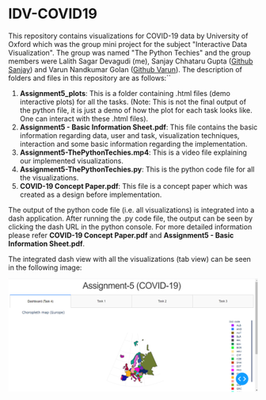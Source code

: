 # IDV-COVID19
This repository contains visualizations for COVID-19 data by University of Oxford which was the group mini project for the subject "Interactive Data Visualization". The group was named "The Python Techies" and the group members were Lalith Sagar Devagudi (me), Sanjay Chhataru Gupta ([Github Sanjay](https://github.com/sanjaycg486)) and  Varun Nandkumar Golan ([Github Varun](https://github.com/vargo96)). The description of folders and files in this repository are as follows:``
1. **Assignment5_plots**: This is a folder containing .html files (demo interactive plots) for all the tasks. (Note: This is not the final output of the python file, it is just a demo of how the plot for each task looks like. One can interact with these .html files).
2. **Assignment5 - Basic Information Sheet.pdf**: This file contains the basic information regarding data, user and task, visualization techniques, interaction and some basic information regarding the implementation.
3. **Assignment5-ThePythonTechies.mp4**: This is a video file explaining our implemented visualizations.
4. **Assignment5-ThePythonTechies.py**: This is the python code file for all the visualizations.
5. **COVID-19 Concept Paper.pdf**: This file is a concept paper which was created as a design before implementation.

The output of the python code file (i.e. all visualizations) is integrated into a dash application. After running the .py code file, the output can be seen by clicking the dash URL in the python console. For more detailed information please refer **COVID-19 Concept Paper.pdf** and **Assignment5 - Basic Information Sheet.pdf**.

The integrated dash view with all the visualizations (tab view) can be seen in the following image:


![alt text](https://github.com/vargo96/idv-covid19/blob/master/dash.PNG?raw=true "Dash application with all the visualizations")
